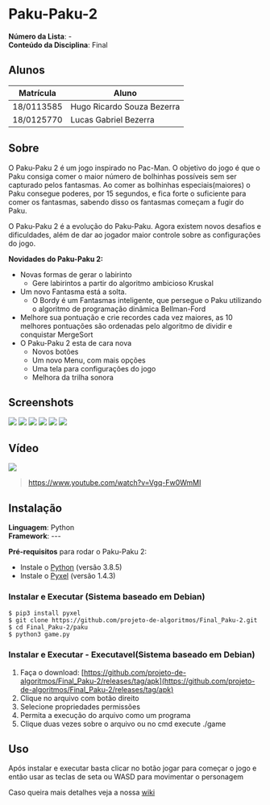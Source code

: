 # Paku-Paku-2

**Número da Lista**: -<br>
**Conteúdo da Disciplina**: Final<br>

## Alunos
|Matrícula | Aluno |
| -- | -- |
| 18/0113585 | Hugo Ricardo Souza Bezerra |
| 18/0125770 | Lucas Gabriel Bezerra      |

## Sobre 
O Paku-Paku 2 é um jogo inspirado no Pac-Man. O objetivo do jogo é que o Paku consiga comer o maior número de bolhinhas possíveis sem ser capturado pelos fantasmas. Ao comer as bolhinhas especiais(maiores) o Paku consegue poderes, por 15 segundos, e fica forte o suficiente para comer os fantasmas, sabendo disso os fantasmas começam a fugir do Paku.

O Paku-Paku 2 é a evolução do Paku-Paku. Agora existem novos desafios e dificuldades, além de dar ao jogador maior controle sobre as configurações do jogo.

**Novidades do Paku-Paku 2:**
- Novas formas de gerar o labirinto 
    - Gere labirintos a partir do algoritmo ambicioso Kruskal
- Um novo Fantasma está a solta.
    - O Bordy é um Fantasmas inteligente, que persegue o Paku utilizando o algoritmo de programação dinâmica Bellman-Ford
- Melhore sua pontuação e crie recordes cada vez maiores, as 10 melhores pontuações são ordenadas pelo algoritmo de dividir e conquistar MergeSort
- O Paku-Paku 2 esta de cara nova
    - Novos botões
    - Um novo Menu, com mais opções
    - Uma tela para configurações do jogo
    - Melhora da trilha sonora


## Screenshots

![](https://i.imgur.com/1guR11m.gif)
![](https://i.imgur.com/1gSXT6l.png)
![](https://i.imgur.com/wBM6VRE.png)
![](https://i.imgur.com/GezBm8X.png)
![](https://i.imgur.com/d3f4BLT.png)
![](https://i.imgur.com/RFYafQp.png)

## Vídeo

[![](https://www.youtube.com/watch?v=Vgq-Fw0WmMI)](https://www.youtube.com/watch?v=Vgq-Fw0WmMI)

> https://www.youtube.com/watch?v=Vgq-Fw0WmMI

## Instalação 
**Linguagem**: Python<br>
**Framework**: --- <br>

**Pré-requisitos** para rodar o Paku-Paku 2:
* Instale o [Python](https://www.python.org/downloads/) (versão 3.8.5)
* Instale o [Pyxel](https://github.com/kitao/pyxel/blob/master/README.pt.md) (versão 1.4.3)

### Instalar e Executar (Sistema baseado em Debian)

    $ pip3 install pyxel 
    $ git clone https://github.com/projeto-de-algoritmos/Final_Paku-2.git
    $ cd Final_Paku-2/paku
    $ python3 game.py

### Instalar e Executar - Executavel(Sistema baseado em Debian)

1. Faça o download: [https://github.com/projeto-de-algoritmos/Final_Paku-2/releases/tag/apk](https://github.com/projeto-de-algoritmos/Final_Paku-2/releases/tag/apk)
2. Clique no arquivo com botão direito
3. Selecione propriedades permissões
4. Permita a execução do arquivo como um programa
5. Clique duas vezes sobre o arquivo ou no cmd execute ./game

## Uso 

Após instalar e executar basta clicar no botão jogar para começar o jogo e então usar as teclas de seta ou WASD para movimentar o personagem  

Caso queira mais detalhes veja a nossa [wiki](https://projeto-de-algoritmos.github.io/Final_Paku-2/)
